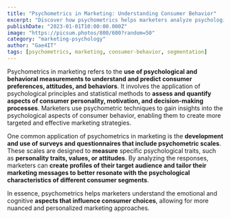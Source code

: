 ```yaml
---
title: "Psychometrics in Marketing: Understanding Consumer Behavior"
excerpt: "Discover how psychometrics helps marketers analyze psychological and behavioral traits to create targeted marketing strategies."
publishDate: "2023-01-01T10:00:00.000Z"
image: "https://picsum.photos/800/600?random=50"
category: "marketing-psychology"
author: "Gae4IT"
tags: [psychometrics, marketing, consumer-behavior, segmentation]
---
```


Psychometrics in marketing refers to the **use of psychological and behavioral measurements to understand and predict consumer preferences, attitudes, and behaviors**. It involves the application of psychological principles and statistical methods to **assess and quantify aspects of consumer personality, motivation, and decision-making processes**. Marketers use psychometric techniques to gain insights into the psychological aspects of consumer behavior, enabling them to create more targeted and effective marketing strategies.

One common application of psychometrics in marketing is the **development and use of surveys and questionnaires that include psychometric scales**. These scales are designed to **measure** specific psychological traits, such as **personality traits, values, or attitudes**. By analyzing the responses, marketers can **create profiles of their target audience and tailor their marketing messages to better resonate with the psychological characteristics of different consumer segments**.

In essence, psychometrics helps marketers understand the emotional and cognitive **aspects that influence consumer choices**, allowing for more nuanced and personalized marketing approaches.